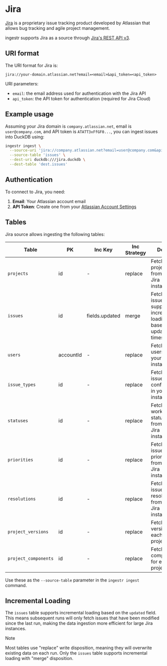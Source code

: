 # Jira

[Jira](https://www.atlassian.com/software/jira) is a proprietary issue tracking product developed by Atlassian that allows bug tracking and agile project management.

ingestr supports Jira as a source through [Jira's REST API v3](https://developer.atlassian.com/cloud/jira/platform/rest/v3/).

## URI format

The URI format for Jira is:

```plaintext
jira://your-domain.atlassian.net?email=<email>&api_token=<api_token>
```

URI parameters:
- `email`: the email address used for authentication with the Jira API
- `api_token`: the API token for authentication (required for Jira Cloud)

## Example usage

Assuming your Jira domain is `company.atlassian.net`, email is `user@company.com`, and API token is `ATATT3xFfGF0...`, you can ingest issues into DuckDB using:

```bash
ingestr ingest \
  --source-uri 'jira://company.atlassian.net?email=user@company.com&api_token=ATATT3xFfGF0...' \
  --source-table 'issues' \
  --dest-uri duckdb:///jira.duckdb \
  --dest-table 'dest.issues'
```

## Authentication

To connect to Jira, you need:

1. **Email**: Your Atlassian account email
2. **API Token**: Create one from your [Atlassian Account Settings](https://id.atlassian.com/manage-profile/security/api-tokens)

## Tables

Jira source allows ingesting the following tables:

| Table | PK | Inc Key | Inc Strategy | Details |
| ----- | -- | ------- | ------------ | ------- |
| `projects` | id | - | replace | Fetches all projects from your Jira instance. |
| `issues` | id | fields.updated | merge | Fetches all issues with support for incremental loading based on updated timestamp. |
| `users` | accountId | - | replace | Fetches users from your Jira instance. |
| `issue_types` | id | - | replace | Fetches all issue types configured in your Jira instance. |
| `statuses` | id | - | replace | Fetches all workflow statuses from your Jira instance. |
| `priorities` | id | - | replace | Fetches all issue priorities from your Jira instance. |
| `resolutions` | id | - | replace | Fetches all issue resolutions from your Jira instance. |
| `project_versions` | id | - | replace | Fetches versions for each project. |
| `project_components` | id | - | replace | Fetches components for each project. |

Use these as the `--source-table` parameter in the `ingestr ingest` command.

## Incremental Loading

The `issues` table supports incremental loading based on the `updated` field. This means subsequent runs will only fetch issues that have been modified since the last run, making the data ingestion more efficient for large Jira instances.

> [!NOTE]
> Most tables use "replace" write disposition, meaning they will overwrite existing data on each run. Only the `issues` table supports incremental loading with "merge" disposition.